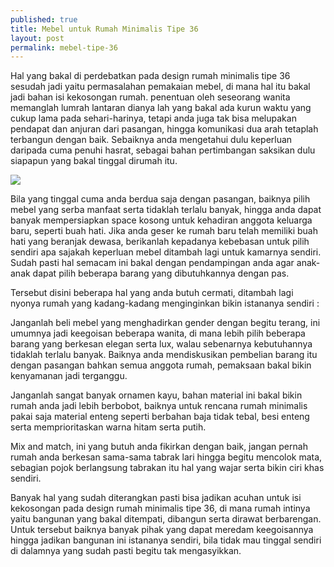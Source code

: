 ```yaml
---
published: true
title: Mebel untuk Rumah Minimalis Tipe 36
layout: post
permalink: mebel-tipe-36
---
```

Hal yang bakal di perdebatkan pada design rumah minimalis tipe 36 sesudah jadi yaitu permasalahan pemakaian mebel, di mana hal itu bakal jadi bahan isi kekosongan rumah. penentuan oleh seseorang wanita memanglah lumrah lantaran dianya lah yang bakal ada kurun waktu yang cukup lama pada sehari-harinya, tetapi anda juga tak bisa melupakan pendapat dan anjuran dari pasangan, hingga komunikasi dua arah tetaplah terbangun dengan baik. Sebaiknya anda mengetahui dulu keperluan daripada cuma penuhi hasrat, sebagai bahan pertimbangan saksikan dulu siapapun yang bakal tinggal dirumah itu. 

<img src="https://1.bp.blogspot.com/-P5TXazYoqEs/VM-ObUxmzQI/AAAAAAAAD18/Ey_nmYYjQ2c/s1600/kitchen%2BRumah%2BMinimalis%2BType%2B36.jpg">

Bila yang tinggal cuma anda berdua saja dengan pasangan, baiknya pilih mebel yang serba manfaat serta tidaklah terlalu banyak, hingga anda dapat banyak mempersiapkan space kosong untuk kehadiran anggota keluarga baru, seperti buah hati. Jika anda geser ke rumah baru telah memiliki buah hati yang beranjak dewasa, berikanlah kepadanya kebebasan untuk pilih sendiri apa sajakah keperluan mebel ditambah lagi untuk kamarnya sendiri. Sudah pasti hal semacam ini bakal dengan pendampingan anda agar anak-anak dapat pilih beberapa barang yang dibutuhkannya dengan pas. 

Tersebut disini beberapa hal yang anda butuh cermati, ditambah lagi nyonya rumah yang kadang-kadang menginginkan bikin istananya sendiri : 

Janganlah beli mebel yang menghadirkan gender dengan begitu terang, ini umumnya jadi keegoisan beberapa wanita, di mana lebih pilih beberapa barang yang berkesan elegan serta lux, walau sebenarnya kebutuhannya tidaklah terlalu banyak. Baiknya anda mendiskusikan pembelian barang itu dengan pasangan bahkan semua anggota rumah, pemaksaan bakal bikin kenyamanan jadi terganggu. 

Janganlah sangat banyak ornamen kayu, bahan material ini bakal bikin rumah anda jadi lebih berbobot, baiknya untuk rencana rumah minimalis pakai saja material enteng seperti berbahan baja tidak tebal, besi enteng serta memprioritaskan warna hitam serta putih. 

Mix and match, ini yang butuh anda fikirkan dengan baik, jangan pernah rumah anda berkesan sama-sama tabrak lari hingga begitu mencolok mata, sebagian pojok berlangsung tabrakan itu hal yang wajar serta bikin ciri khas sendiri. 

Banyak hal yang sudah diterangkan pasti bisa jadikan acuhan untuk isi kekosongan pada design rumah minimalis tipe 36, di mana rumah intinya yaitu bangunan yang bakal ditempati, dibangun serta dirawat berbarengan. Untuk tersebut baiknya banyak pihak yang dapat meredam keegoisannya hingga jadikan bangunan ini istananya sendiri, bila tidak mau tinggal sendiri di dalamnya yang sudah pasti begitu tak mengasyikkan.